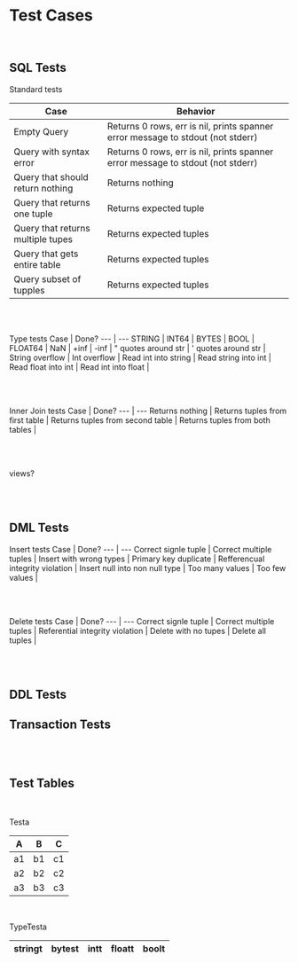 
# Test Cases

<br>  

## SQL Tests

Standard tests 

Case | Behavior 
--- | --- 
Empty Query | Returns 0 rows, err is nil, prints spanner error message to stdout (not stderr)
Query with syntax error | Returns 0 rows, err is nil, prints spanner error message to stdout (not stderr)
Query that should return nothing | Returns nothing 
Query that returns one tuple | Returns expected tuple 
Query that returns multiple tupes | Returns expected tuples
Query that gets entire table | Returns expected tuples
Query subset of tupples | Returns expected tuples

<br>
<br>

Type tests 
Case | Done? 
--- | --- 
STRING | 
INT64 |
BYTES |
BOOL |
FLOAT64 |
NaN |
+inf |
-inf |
" quotes around str |
' quotes around str |
String overflow |
Int overflow |
Read int into string | 
Read string into int |
Read float into int |
Read int into float |

<br>
<br>

Inner Join tests
Case | Done? 
--- | --- 
Returns nothing | 
Returns tuples from first table |
Returns tuples from second table |
Returns tuples from both tables | 


<br>
<br>

views?


<br>
<br>

## DML Tests

Insert tests 
Case | Done? 
--- | --- 
Correct signle tuple | 
Correct multiple tuples |
Insert with wrong types |
Primary key duplicate | 
Refferencual integrity violation |
Insert null into non null type |
Too many values | 
Too few values |


<br>
<br>

Delete tests
Case | Done? 
--- | --- 
Correct signle tuple | 
Correct multiple tuples |
Referential integrity violation |
Delete with no tupes |
Delete all tuples |


<br>
<br>

## DDL Tests 





## Transaction Tests


<br>
<br>

## Test Tables

<br>

Testa

A | B | C
--- | --- | ---
a1 |  b1 | c1
a2 |  b2 | c2
a3 |  b3 | c3

<br>

TypeTesta

stringt | bytest | intt | floatt | boolt
--- | --- | --- | --- | ---
